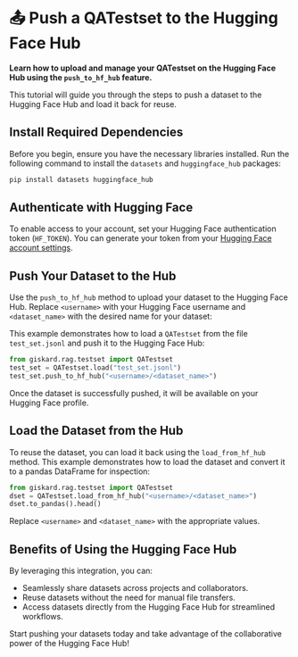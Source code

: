 # 📤 Push a QATestset to the Hugging Face Hub

**Learn how to upload and manage your QATestset on the Hugging Face Hub using the `push_to_hf_hub` feature.**

This tutorial will guide you through the steps to push a dataset to the Hugging Face Hub and load it back for reuse.

## Install Required Dependencies

Before you begin, ensure you have the necessary libraries installed. Run the following command to install the `datasets` and `huggingface_hub` packages:

```bash
pip install datasets huggingface_hub
```

## Authenticate with Hugging Face

To enable access to your account, set your Hugging Face authentication token (`HF_TOKEN`). You can generate your token from your [Hugging Face account settings](https://huggingface.co/settings/tokens).

## Push Your Dataset to the Hub

Use the `push_to_hf_hub` method to upload your dataset to the Hugging Face Hub. Replace `<username>` with your Hugging Face username and `<dataset_name>` with the desired name for your dataset:

This example demonstrates how to load a `QATestset` from the file `test_set.jsonl` and push it to the Hugging Face Hub:

```python
from giskard.rag.testset import QATestset
test_set = QATestset.load("test_set.jsonl")
test_set.push_to_hf_hub("<username>/<dataset_name>")
```

Once the dataset is successfully pushed, it will be available on your Hugging Face profile.

## Load the Dataset from the Hub

To reuse the dataset, you can load it back using the `load_from_hf_hub` method. This example demonstrates how to load the dataset and convert it to a pandas DataFrame for inspection:

```python
from giskard.rag.testset import QATestset
dset = QATestset.load_from_hf_hub("<username>/<dataset_name>")
dset.to_pandas().head()
```

Replace `<username>` and `<dataset_name>` with the appropriate values.

## Benefits of Using the Hugging Face Hub

By leveraging this integration, you can:

- Seamlessly share datasets across projects and collaborators.
- Reuse datasets without the need for manual file transfers.
- Access datasets directly from the Hugging Face Hub for streamlined workflows.

Start pushing your datasets today and take advantage of the collaborative power of the Hugging Face Hub!
